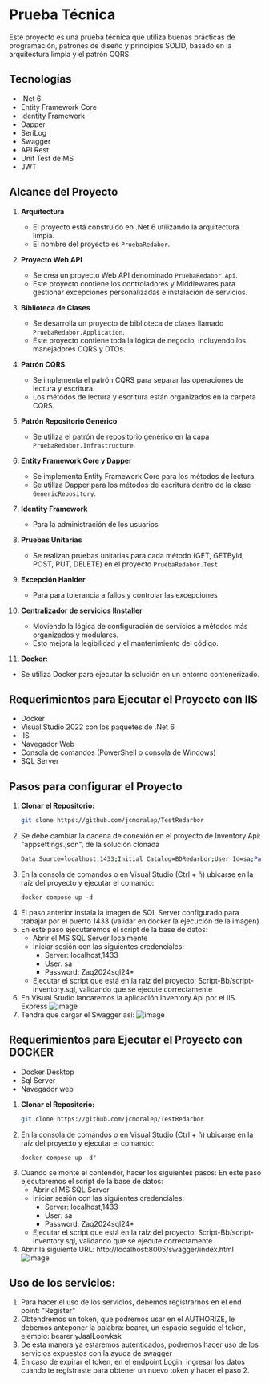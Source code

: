 # Prueba Técnica

Este proyecto es una prueba técnica que utiliza buenas prácticas de programación, patrones de diseño y principios SOLID, basado en la arquitectura limpia y el patrón CQRS.

## Tecnologías
- .Net 6
- Entity Framework Core
- Identity Framework
- Dapper
- SeriLog
- Swagger
- API Rest
- Unit Test de MS
- JWT

## Alcance del Proyecto

1. **Arquitectura**
   - El proyecto está construido en .Net 6 utilizando la arquitectura limpia.
   - El nombre del proyecto es `PruebaRedabor`.

2. **Proyecto Web API**
   - Se crea un proyecto Web API denominado `PruebaRedabor.Api`.
   - Este proyecto contiene los controladores y Middlewares para gestionar excepciones personalizadas e instalación de servicios.

3. **Biblioteca de Clases**
   - Se desarrolla un proyecto de biblioteca de clases llamado `PruebaRedabor.Application`.
   - Este proyecto contiene toda la lógica de negocio, incluyendo los manejadores CQRS y DTOs.

4. **Patrón CQRS**
   - Se implementa el patrón CQRS para separar las operaciones de lectura y escritura.
   - Los métodos de lectura y escritura están organizados en la carpeta CQRS.

5. **Patrón Repositorio Genérico**
   - Se utiliza el patrón de repositorio genérico en la capa `PruebaRedabor.Infrastructure`.

6. **Entity Framework Core y Dapper**
   - Se implementa Entity Framework Core para los métodos de lectura.
   - Se utiliza Dapper para los métodos de escritura dentro de la clase `GenericRepository`.

7. **Identity Framework**
   - Para la administración de los usuarios

9. **Pruebas Unitarias**
   - Se realizan pruebas unitarias para cada método (GET, GETById, POST, PUT, DELETE) en el proyecto `PruebaRedabor.Test`.

10. **Excepción Hanlder**
    - Para para tolerancia a fallos y controlar las excepciones

11. **Centralizador de servicios IInstaller**
    - Moviendo la lógica de configuración de servicios a métodos más organizados y modulares.
    - Esto mejora la legibilidad y el mantenimiento del código.

12. **Docker:**
   - Se utiliza Docker para ejecutar la solución en un entorno contenerizado.

## Requerimientos para Ejecutar el Proyecto con IIS

- Docker
- Visual Studio 2022 con los paquetes de .Net 6
- IIS
- Navegador Web
- Consola de comandos (PowerShell o consola de Windows)
- SQL Server

## Pasos para configurar el Proyecto

1. **Clonar el Repositorio:**
   ```bash
   git clone https://github.com/jcmoralep/TestRedarbor
2) Se debe cambiar la cadena de conexión en el proyecto de Inventory.Api: "appsettings.json", de la solución clonada
   ```bash
   Data Source=localhost,1433;Initial Catalog=BDRedarbor;User Id=sa;Password=Zaq2024sql24*;
3) En la consola de comandos o en Visual Studio (Ctrl + ñ) ubicarse en la raíz del proyecto y ejecutar el comando: 
   ```bash"
   docker compose up -d
4) El paso anterior instala la imagen de SQL Server configurado para trabajar por el puerto 1433 (validar en docker la ejecución de la imagen)
5) En este paso ejecutaremos el script de la base de datos:
   - Abrir el MS SQL Server localmente
   - Iniciar sesión con las siguientes credenciales:
      - Server: localhost,1433
      - User: sa
      - Password: Zaq2024sql24*
   - Ejecutar el script que está en la raiz del proyecto: Script-Bb/script-inventory.sql, validando que se ejecute correctamente
6) En Visual Studio lancaremos la aplicación Inventory.Api por el IIS Express
   ![image](https://github.com/jcmoralep/TestRedarbor/assets/152304974/c12ce24f-6f21-446a-905b-cf1c51dedb4f)
7) Tendrá que cargar el Swagger así: 
   ![image](https://github.com/jcmoralep/TestRedarbor/assets/152304974/ab7f1246-d9e0-4042-82fb-631fad4fe494)


## Requerimientos para Ejecutar el Proyecto con DOCKER

- Docker Desktop
- Sql Server
- Navegador web

1. **Clonar el Repositorio:**
   ```bash
   git clone https://github.com/jcmoralep/TestRedarbor
2) En la consola de comandos o en Visual Studio (Ctrl + ñ) ubicarse en la raíz del proyecto y ejecutar el comando: 
   ```bash"
   docker compose up -d"
3) Cuando se monte el contendor, hacer los siguientes pasos:
   En este paso ejecutaremos el script de la base de datos:
   - Abrir el MS SQL Server
   - Iniciar sesión con las siguientes credenciales:
      - Server: localhost,1433
      - User: sa
      - Password: Zaq2024sql24*
   - Ejecutar el script que está en la raiz del proyecto: Script-Bb/script-inventory.sql, validando que se ejecute correctamente
5) Abrir la siguiente URL: http://localhost:8005/swagger/index.html 
   ![image](https://github.com/jcmoralep/TestRedarbor/assets/152304974/ab7f1246-d9e0-4042-82fb-631fad4fe494)

## Uso de los servicios: 
1) Para hacer el uso de los servicios, debemos registrarnos en el end point: "Register"
2) Obtendremos un token, que podremos usar en el AUTHORIZE, le debemos anteponer la palabra: bearer, un espacio seguido el token, ejemplo: bearer yJaaILoowksk
3) De esta manera ya estaremos autenticados, podremos hacer uso de los servicios expuestos con la ayuda de swagger
4) En caso de expirar el token, en el endpoint Login, ingresar los datos cuando te registraste para obtener un nuevo token y hacer el paso 2.
